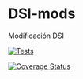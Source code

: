 # DSI-mods
Modificación DSI

[![Tests](https://github.com/ULL-ESIT-INF-DSI-2122/DSI-mod-PR08/actions/workflows/tests.yml/badge.svg)](https://github.com/ULL-ESIT-INF-DSI-2122/DSI-mod-PR08/actions/workflows/tests.yml)

[![Coverage Status](https://coveralls.io/repos/github/ULL-ESIT-INF-DSI-2122/DSI-mods/badge.svg?branch=main)](https://coveralls.io/github/ULL-ESIT-INF-DSI-2122/DSI-mods?branch=main)
